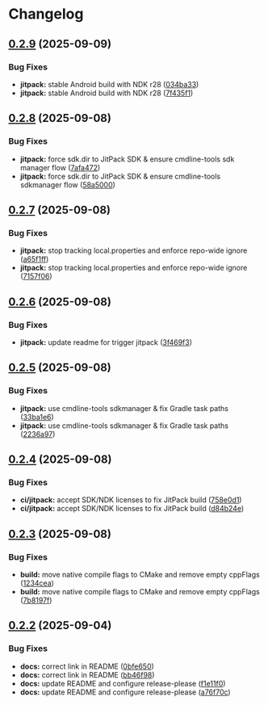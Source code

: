 # Changelog

## [0.2.9](https://github.com/chairoel/serial-port-lib/compare/v0.2.8...v0.2.9) (2025-09-09)


### Bug Fixes

* **jitpack:** stable Android build with NDK r28 ([034ba33](https://github.com/chairoel/serial-port-lib/commit/034ba339085c01e189341ccc540d58cfc8323e62))
* **jitpack:** stable Android build with NDK r28 ([7f435f1](https://github.com/chairoel/serial-port-lib/commit/7f435f18bc4124caf1d0c41eb318cc163737c579))

## [0.2.8](https://github.com/chairoel/serial-port-lib/compare/v0.2.7...v0.2.8) (2025-09-08)


### Bug Fixes

* **jitpack:** force sdk.dir to JitPack SDK & ensure cmdline-tools sdk manager flow ([7afa472](https://github.com/chairoel/serial-port-lib/commit/7afa4726ce6a2671b3cce14d9efc64d1283b5718))
* **jitpack:** force sdk.dir to JitPack SDK & ensure cmdline-tools sdkmanager flow ([58a5000](https://github.com/chairoel/serial-port-lib/commit/58a50001b7012918ed73542b1f503b6cad480601))

## [0.2.7](https://github.com/chairoel/serial-port-lib/compare/v0.2.6...v0.2.7) (2025-09-08)


### Bug Fixes

* **jitpack:** stop tracking local.properties and enforce repo-wide ignore ([a65f1ff](https://github.com/chairoel/serial-port-lib/commit/a65f1ffbc34f3a278cdc88650a8837f87e3e775a))
* **jitpack:** stop tracking local.properties and enforce repo-wide ignore ([7157f06](https://github.com/chairoel/serial-port-lib/commit/7157f0663acb0b327849e775021df6b12de41dba))

## [0.2.6](https://github.com/chairoel/serial-port-lib/compare/v0.2.5...v0.2.6) (2025-09-08)


### Bug Fixes

* **jitpack:** update readme for trigger jitpack ([3f469f3](https://github.com/chairoel/serial-port-lib/commit/3f469f35524c6cda547216016bf95cfe7f8608a9))

## [0.2.5](https://github.com/chairoel/serial-port-lib/compare/v0.2.4...v0.2.5) (2025-09-08)


### Bug Fixes

* **jitpack:** use cmdline-tools sdkmanager & fix Gradle task paths ([33ba1e6](https://github.com/chairoel/serial-port-lib/commit/33ba1e60a845f3ae108b22d6da01870ef3b021cf))
* **jitpack:** use cmdline-tools sdkmanager & fix Gradle task paths ([2236a97](https://github.com/chairoel/serial-port-lib/commit/2236a976609003e5eb9ee4150f01e98079fa74fd))

## [0.2.4](https://github.com/chairoel/serial-port-lib/compare/v0.2.3...v0.2.4) (2025-09-08)


### Bug Fixes

* **ci/jitpack:** accept SDK/NDK licenses to fix JitPack build ([758e0d1](https://github.com/chairoel/serial-port-lib/commit/758e0d1987deeaf397af12d03f19450d0466b91a))
* **ci/jitpack:** accept SDK/NDK licenses to fix JitPack build ([d84b24e](https://github.com/chairoel/serial-port-lib/commit/d84b24e4458ddae5207a412dbb32f2a026c5eafb))

## [0.2.3](https://github.com/chairoel/serial-port-lib/compare/v0.2.2...v0.2.3) (2025-09-08)


### Bug Fixes

* **build:** move native compile flags to CMake and remove empty cppFlags ([1234cea](https://github.com/chairoel/serial-port-lib/commit/1234cea01b3c966d7ff754efa0af6ef820e3bd94))
* **build:** move native compile flags to CMake and remove empty cppFlags ([7b8197f](https://github.com/chairoel/serial-port-lib/commit/7b8197f98ea94cb18a906b4551dc9fcf0a7e5372))

## [0.2.2](https://github.com/chairoel/serial-port-lib/compare/v0.2.1...v0.2.2) (2025-09-04)


### Bug Fixes

* **docs:** correct link in README ([0bfe650](https://github.com/chairoel/serial-port-lib/commit/0bfe6503466d6e62ce44f097051f680c57f5a8d0))
* **docs:** correct link in README ([bb46f98](https://github.com/chairoel/serial-port-lib/commit/bb46f9892b4533e9714de115583adb0e240689e2))
* **docs:** update README and configure release-please ([f1e11f0](https://github.com/chairoel/serial-port-lib/commit/f1e11f04e54348d9983bdd5a20d053a84b2b978e))
* **docs:** update README and configure release-please ([a76f70c](https://github.com/chairoel/serial-port-lib/commit/a76f70c0e681ce8ad6f9cdc9d1f3fcfa1f0c5f5c))
